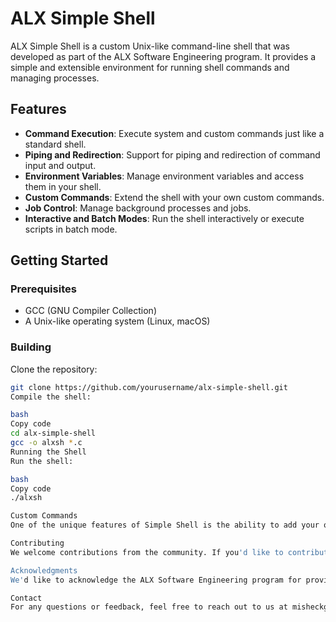# ALX Simple Shell


ALX Simple Shell is a custom Unix-like command-line shell that was developed as part of the ALX Software Engineering program. It provides a simple and extensible environment for running shell commands and managing processes.

## Features

- **Command Execution**: Execute system and custom commands just like a standard shell.
- **Piping and Redirection**: Support for piping and redirection of command input and output.
- **Environment Variables**: Manage environment variables and access them in your shell.
- **Custom Commands**: Extend the shell with your own custom commands.
- **Job Control**: Manage background processes and jobs.
- **Interactive and Batch Modes**: Run the shell interactively or execute scripts in batch mode.

## Getting Started

### Prerequisites

- GCC (GNU Compiler Collection)
- A Unix-like operating system (Linux, macOS)

### Building

Clone the repository:

```bash
git clone https://github.com/yourusername/alx-simple-shell.git
Compile the shell:

bash
Copy code
cd alx-simple-shell
gcc -o alxsh *.c
Running the Shell
Run the shell:

bash
Copy code
./alxsh

Custom Commands
One of the unique features of Simple Shell is the ability to add your own custom commands. You can extend the shell by adding new functionality to suit your needs. Check out the Custom Commands documentation for more information.

Contributing
We welcome contributions from the community. If you'd like to contribute to the project, please read our Contributing Guidelines to get started.

Acknowledgments
We'd like to acknowledge the ALX Software Engineering program for providing the opportunity to work on this project and learn about systems programming and shell development.

Contact
For any questions or feedback, feel free to reach out to us at misheckgogo45@gmail.com waynerumbidzai@gmail.com
